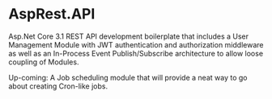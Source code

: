 # AspRest.API
 Asp.Net Core 3.1 REST API development boilerplate that includes a User Management Module with JWT authentication and authorization middleware as well as an In-Process Event Publish/Subscribe architecture to allow loose coupling of Modules.
 
 Up-coming: A Job scheduling module that will provide a neat way to go about creating Cron-like jobs.
